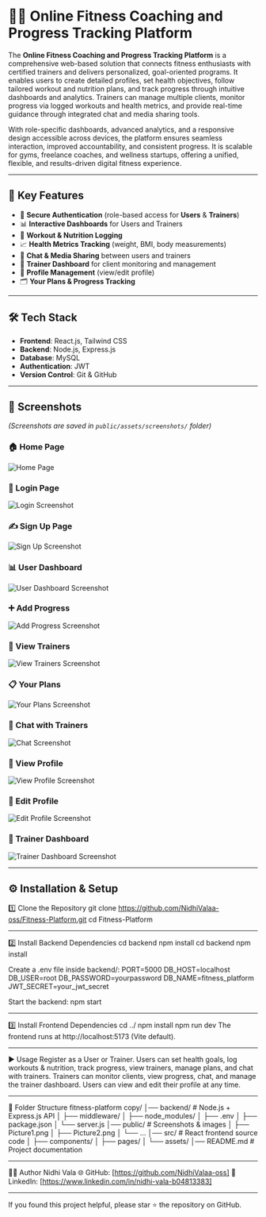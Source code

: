 # 🏋️‍♀️ Online Fitness Coaching and Progress Tracking Platform

The **Online Fitness Coaching and Progress Tracking Platform** is a comprehensive web-based solution that connects fitness enthusiasts with certified trainers and delivers personalized, goal-oriented programs. It enables users to create detailed profiles, set health objectives, follow tailored workout and nutrition plans, and track progress through intuitive dashboards and analytics. Trainers can manage multiple clients, monitor progress via logged workouts and health metrics, and provide real-time guidance through integrated chat and media sharing tools.  

With role-specific dashboards, advanced analytics, and a responsive design accessible across devices, the platform ensures seamless interaction, improved accountability, and consistent progress. It is scalable for gyms, freelance coaches, and wellness startups, offering a unified, flexible, and results-driven digital fitness experience.

---

## 🚀 Key Features
- 🔑 **Secure Authentication** (role-based access for **Users** & **Trainers**)  
- 📊 **Interactive Dashboards** for Users and Trainers  
- 📝 **Workout & Nutrition Logging**  
- 📈 **Health Metrics Tracking** (weight, BMI, body measurements)  
- 💬 **Chat & Media Sharing** between users and trainers  
- 🎯 **Trainer Dashboard** for client monitoring and management  
- 🧾 **Profile Management** (view/edit profile)  
- 🗂️ **Your Plans & Progress Tracking**  

---

## 🛠️ Tech Stack
- **Frontend**: React.js, Tailwind CSS  
- **Backend**: Node.js, Express.js  
- **Database**: MySQL  
- **Authentication**: JWT  
- **Version Control**: Git & GitHub  

---

## 📸 Screenshots
*(Screenshots are saved in `public/assets/screenshots/` folder)*  

### 🏠 Home Page
![Home Page](public/assets/screenshots/Picture1.png)

### 🔐 Login Page
![Login Screenshot](public/assets/screenshots/Picture2.png)

### ✍️ Sign Up Page
![Sign Up Screenshot](public/assets/screenshots/Picture3.png)

### 📊 User Dashboard
![User Dashboard Screenshot](public/assets/screenshots/Picture4.png)

### ➕ Add Progress
![Add Progress Screenshot](public/assets/screenshots/Picture5.png)

### 👀 View Trainers
![View Trainers Screenshot](public/assets/screenshots/Picture6.png)

### 📋 Your Plans
![Your Plans Screenshot](public/assets/screenshots/Picture7.png)

### 💬 Chat with Trainers
![Chat Screenshot](public/assets/screenshots/Picture8.png)

### 👤 View Profile
![View Profile Screenshot](public/assets/screenshots/Picture10.png)

### 👤 Edit Profile
![Edit Profile Screenshot](public/assets/screenshots/Picture11.png)

### 🎯 Trainer Dashboard
![Trainer Dashboard Screenshot](public/assets/screenshots/Picture12.png)

---

## ⚙️ Installation & Setup

1️⃣ Clone the Repository
git clone https://github.com/NidhiValaa-oss/Fitness-Platform.git
cd Fitness-Platform

---

2️⃣ Install Backend Dependencies
cd backend
npm install
cd backend
npm install

Create a .env file inside backend/:
PORT=5000
DB_HOST=localhost
DB_USER=root
DB_PASSWORD=yourpassword
DB_NAME=fitness_platform
JWT_SECRET=your_jwt_secret

Start the backend:
npm start

---

3️⃣ Install Frontend Dependencies
cd ../
npm install
npm run dev
The frontend runs at http://localhost:5173 (Vite default).

---

▶️ Usage
Register as a User or Trainer.
Users can set health goals, log workouts & nutrition, track progress, view trainers, manage plans, and chat with trainers.
Trainers can monitor clients, view progress, chat, and manage the trainer dashboard.
Users can view and edit their profile at any time.

---

📂 Folder Structure
fitness-platform copy/
│── backend/           # Node.js + Express.js API
│   ├── middleware/
│   ├── node_modules/
│   ├── .env
│   ├── package.json
│   └── server.js
│── public/            # Screenshots & images
│   ├── Picture1.png
│   ├── Picture2.png
│   └── ...
│── src/               # React frontend source code
│   ├── components/
│   ├── pages/
│   └── assets/
│── README.md          # Project documentation

---

👩‍💻 Author
Nidhi Vala
🌐 GitHub: [https://github.com/NidhiValaa-oss]
💼 LinkedIn: [https://www.linkedin.com/in/nidhi-vala-b04813383]

---

If you found this project helpful, please star ⭐ the repository on GitHub.